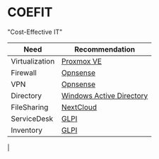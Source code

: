 # COEFIT

"Cost-Effective IT"





| Need            | Recommendation                                                                                                                                          |
|-----------------|---------------------------------------------------------------------------------------------------------------------------------------------------------|
| Virtualization  | [Proxmox VE](https://www.proxmox.com/en/products/proxmox-virtual-environment/overview)                                                                  | 
| Firewall        | [Opnsense](https://opnsense.org/)                                                                                                                       |
| VPN             | [Opnsense](https://opnsense.org/)                                                                                                                       |
| Directory       | [Windows Active Directory](https://www.microsoft.com/en-us/evalcenter/download-windows-server-2025?msockid=31e7aedfce22635a0767bb69cff662f3)            |
| FileSharing     | [NextCloud](https://nextcloud.com/)                                                                                                                     |
| ServiceDesk     | [GLPI](https://glpi-project.org/)                                                                                                                       |
| Inventory       | [GLPI](https://glpi-project.org/)                                                                                                                       |
| 
